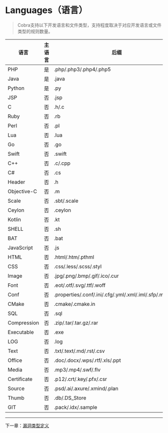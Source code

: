 # Languages（语言）
> Cobra支持以下开发语言和文件类型，支持程度取决于对应开发语言或文件类型的规则数量。

|语言|主语言|后缀|
|---|---|---|
|PHP|是|.php/.php3/.php4/.php5|
|Java|是|.java|
|Python|是|.py|
|JSP|否|.jsp|
|C|否|.h/.c|
|Ruby|否|.rb|
|Perl|否|.pl|
|Lua|否|.lua|
|Go|否|.go|
|Swift|否|.swift|
|C++|否|.c/.cpp|
|C#|否|.cs|
|Header|否|.h|
|Objective-C|否|.m|
|Scale|否|.sbt/.scale|
|Ceylon|否|.ceylon|
|Kotlin|否|.kt|
|SHELL|否|.sh|
|BAT|否|.bat|
|JavaScript|否|.js|
|HTML|否|.html/.htm/.pthml|
|CSS|否|.css/.less/.scss/.styl|
|Image|否|.jpg/.png/.bmp/.gif/.ico/.cur|
|Font|否|.eot/.otf/.svg/.ttf/.woff|
|Conf|否|.properties/.conf/.ini/.cfg/.yml/.xml/.iml/.sfp/.manifest|
|CMake|否|.cmake/.cmake.in|
|SQL|否|.sql|
|Compression|否|.zip/.tar/.tar.gz/.rar|
|Executable|否|.exe|
|LOG|否|.log|
|Text|否|.txt/.text/.md/.rst/.csv|
|Office|否|.doc/.docx/.wps/.rtf/.xls/.ppt|
|Media|否|.mp3/.mp4/.swf/.flv|
|Certificate|否|.p12/.crt/.key/.pfx/.csr|
|Source|否|.psd/.ai/.axure/.xmind/.plan|
|Thumb|否|.db/.DS_Store|
|GIT|否|.pack/.idx/.sample|

---
下一章：[漏洞类型定义](https://wufeifei.github.io/cobra/labels)